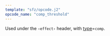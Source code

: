 ```yaml
---
template: "sfz/opcode.j2"
opcode_name: "comp_threshold"
---
```

Used under the `‹effect›` header, with [type]=`comp`.


[type]: type.md#comp
